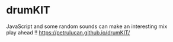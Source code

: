 # drumKIT<br>
JavaScript and some random sounds can make an interesting mix<br>
play ahead !! https://petrulucan.github.io/drumKIT/
